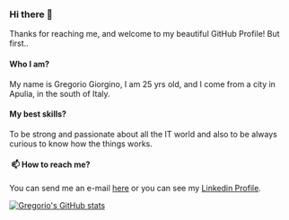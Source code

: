 ### Hi there 👋

Thanks for reaching me, and welcome to my beautiful GitHub Profile!
But first..

#### Who I am?
My name is Gregorio Giorgino, I am 25 yrs old, and I come from a city in Apulia, in the south of Italy.

#### My best skills?
To be strong and passionate about all the IT world and also to be always curious to know how the things works.

####  📫 How to reach me?
You can send me an e-mail [here](mailto:giorgino.greg@gmail.com) or you can see my [Linkedin Profile](https://www.linkedin.com/in/gregorio-giorgino-752759140).
<!--
**giorginogreg/giorginogreg** is a ✨ _special_ ✨ repository because its `README.md` (this file) appears on your GitHub profile.

Here are some ideas to get you started:

- 🔭 I’m currently working on ...
- 🌱 I’m currently learning ...
- 👯 I’m looking to collaborate on ...
- 🤔 I’m looking for help with ...
- 💬 Ask me about ...
- 📫 How to reach me: ...
- 😄 Pronouns: ...
- ⚡ Fun fact: ...
-->
[![Gregorio's GitHub stats](https://github-readme-stats.vercel.app/api?username=giorginogreg&count_private=true&show_icons=true&theme=dracula)](https://github.com/anuraghazra/github-readme-stats)
